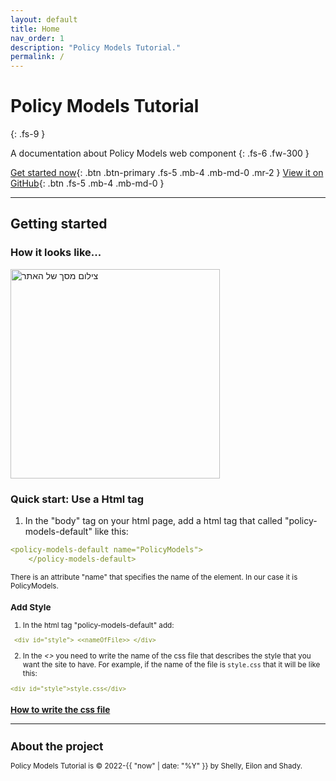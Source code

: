 ```yaml
---
layout: default
title: Home
nav_order: 1
description: "Policy Models Tutorial."
permalink: /
---
```


# Policy Models Tutorial
{: .fs-9 }

A documentation about Policy Models web component
{: .fs-6 .fw-300 }

[Get started now](#getting-started){: .btn .btn-primary .fs-5 .mb-4 .mb-md-0 .mr-2 } [View it on GitHub](https://github.com/EilonBenIshay/PolicyModelsProjectFrontend2022){: .btn .fs-5 .mb-4 .mb-md-0 }

---

## Getting started

### How it looks like...

<img width="335" alt="צילום מסך של האתר" src="https://user-images.githubusercontent.com/48415128/158069121-13250618-4f39-468d-a442-c9198fc3e6c8.png">

### Quick start: Use a Html tag

1. In the "body" tag on your html page, add a html tag that called "policy-models-default" like this:

```yaml
<policy-models-default name="PolicyModels">
    </policy-models-default>
```

<small> There is an attribute "name" that specifies the name of the element. In our case it is PolicyModels.

### Add Style

1. In the html tag "policy-models-default" add:
    
```yaml
 <div id="style"> <<nameOfFile>> </div>
```
    
2. In the _<<nameOfFile>>_ you need to write the name of the css file that describes the style that you want the site to have. For example, if the name of the file is `style.css` that it will be like this: 
    
```yaml
<div id="style">style.css</div>
```
    
### [How to write the css file](https://shellytalis.github.io/policy-model-tutorial/style.html)
    


---

## About the project

Policy Models Tutorial is &copy; 2022-{{ "now" | date: "%Y" }} by Shelly, Eilon and Shady.
